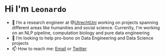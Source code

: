 # Hi I'm `Leonardo`

<!--
**leonardovida/leonardovida** is a ✨ _special_ ✨ repository because its `README.md` (this file) appears on your GitHub profile.-->

- 🔭 I’m a research engineer at @[UtrechtUni](https://github.com/UtrechtUniversity) working on projects spanning different areas like humanities and social science. Currenlty, I'm working on an NLP pipeline, computation biology and pure data engineering 
- 🤔 I’m looking to help pro-bono on Data Engineering and Data Science projects
- 📫 How to reach me: [Email](mailto:lleonardovida@gmail.com?subject=[GitHub]%20Hi%there!) or [Twitter](https://twitter.com/leonardojvida)

